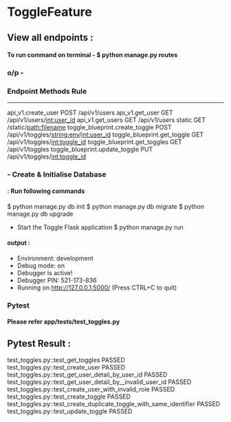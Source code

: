 # ToggleFeature

## View all endpoints :
#### To run command on terminal -  $ python manage.py routes

### o/p - 
### Endpoint                        Methods  Rule
------------------------------  -------  ------------------------------------------
api_v1.create_user              POST     /api/v1/users
api_v1.get_user                 GET      /api/v1/users/<int:user_id>
api_v1.get_users                GET      /api/v1/users
static                          GET      /static/<path:filename>
toggle_blueprint.create_toggle  POST     /api/v1/toggles/<string:env>/<int:user_id>
toggle_blueprint.get_toggle     GET      /api/v1/toggles/<int:toggle_id>
toggle_blueprint.get_toggles    GET      /api/v1/toggles
toggle_blueprint.update_toggle  PUT      /api/v1/toggles/<int:toggle_id>


### - Create & Initialise Database 
#### : Run following commands

$ python manage.py db init
$ python manage.py db migrate
$ python manage.py db upgrade


- Start the Toggle Flask application
$ python manage.py run

#### output : 
 * Environment: development
 * Debug mode: on
 * Debugger is active!
 * Debugger PIN: 521-173-836
 * Running on http://127.0.0.1:5000/ (Press CTRL+C to quit)

### Pytest 

#### Please refer app/tests/test_toggles.py

Pytest Result : 
-------------------------------------------------------------
test_toggles.py::test_get_toggles  PASSED                                
test_toggles.py::test_create_user  PASSED                                
test_toggles.py::test_get_user_detail_by_user_id  PASSED                  
test_toggles.py::test_get_user_detail_by__invalid_user_id  PASSED
test_toggles.py::test_create_user_with_invalid_role  PASSED
test_toggles.py::test_create_toggle  PASSED                               
test_toggles.py::test_create_duplicate_toggle_with_same_identifier  PASSED   
test_toggles.py::test_update_toggle  PASSED    






















